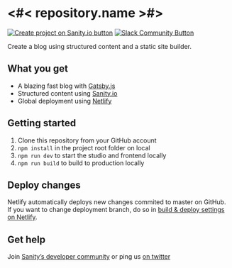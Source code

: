 # <#< repository.name >#>

[![Create project on Sanity.io button]()](https://www.sanity.io/create?template=sanity-io%2Ftemplate-blog) [![Slack Community Button](https://slack.sanity.io/badge.svg)](https://slack.sanity.io/)

Create a blog using structured content and a static site builder.

## What you get

* A blazing fast blog with [Gatsby.js](https://gatsbyjs.org)
* Structured content using [Sanity.io](https://www.sanity.io)
* Global deployment using [Netlify](https://netlify.com)

## Getting started

1. Clone this repository from your GitHub account
2. `npm install` in the project root folder on local
3. `npm run dev` to start the studio and frontend locally
4. `npm run build` to build to production locally

## Deploy changes

Netlify automatically deploys new changes commited to master on GitHub. If you want to change deployment branch, do so in [build & deploy settings on Netlify](https://www.netlify.com/docs/continuous-deployment/#branches-deploys).


## Get help

Join [Sanity’s developer community](https://slack.sanity.io) or ping us [on twitter](https://twitter.com/sanity_io)

